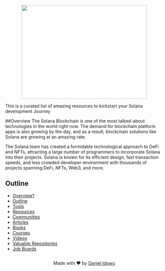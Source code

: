 <div  align="center" >
<img src="https://4nieenw3bx67ddmj3kxcvquta4hs4ibr7g7cvbfgcmfd6s6ze7bq.arweave.net/41BCNtsN_fGNidquKsKTBw8uIDH5viqEphMKP0vZJ8M" width="400" height="300"/>
</div>

This is a curated list of amazing resources to kickstart your Solana development Journey

##Overview
The Solana Blockchain is one of the most talked-about technologies in the world right now. The demand for blockchain platform apps is also growing by the day, and as a result, blockchain solutions like Solana are growing at an amazing rate.

The Solana team has created a formidable technological approach to DeFi and NFTs, attracting a large number of programmers to incorporate Solana into their projects. Solana is known for its efficient design, fast transaction speeds, and less crowded developer environment with thousands of projects spanning DeFi, NFTs, Web3, and more.

## Outline

- [Overview?](#overview)
- [Outline](#outline)
- [Tools](#tools)
- [Resources](#resources)
- [Communities](#communities)
- [Articles](#articles)
- [Books](#books)
- [Courses](#resources)
- [Videos](#communities)
- [Valuable Repositories](#articles)
- [Job Boards](#books)











##

<p align="center">Made with ❤️ by <a href="https://twitter.com/luxorcode">Daniel Idowu</a> </p>
